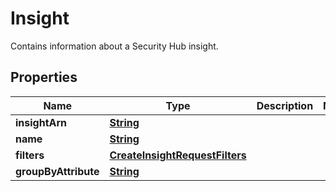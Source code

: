 

# Insight

Contains information about a Security Hub insight.

## Properties

| Name | Type | Description | Notes |
|------------ | ------------- | ------------- | -------------|
|**insightArn** | [**String**](String.md) |  |  |
|**name** | [**String**](String.md) |  |  |
|**filters** | [**CreateInsightRequestFilters**](CreateInsightRequestFilters.md) |  |  |
|**groupByAttribute** | [**String**](String.md) |  |  |



